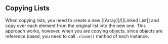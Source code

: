 ## Copying Lists
When copying lists, you need to create a new [[Array]]/[[Linked List]] and copy over each element from the original list into the new one. This approach works, however, when you are copying objects, since objects are reference based, you need to call `.clone()` method of each instance.